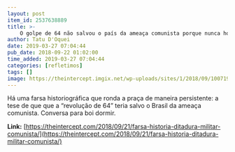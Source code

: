 ```yaml
---
layout: post
item_id: 2537638889
title: >-
    O golpe de 64 não salvou o país da ameaça comunista porque nunca houve ameaça nenhuma
author: Tatu D'Oquei
date: 2019-03-27 07:04:44
pub_date: 2018-09-22 01:02:00
time_added: 2019-03-27 07:04:44
categories: [refletimos]
tags: []
image: https://theintercept.imgix.net/wp-uploads/sites/1/2018/09/10071944-high-1537215304.jpeg?auto=compress%2Cformat&q=90&fit=crop&w=1200&h=800
---
```


Há uma farsa historiográfica que ronda a praça de maneira persistente: a tese de que que a “revolução de 64” teria salvo o Brasil da ameaça comunista. Conversa para boi dormir.

**Link:** [https://theintercept.com/2018/09/21/farsa-historia-ditadura-militar-comunista/](https://theintercept.com/2018/09/21/farsa-historia-ditadura-militar-comunista/)

